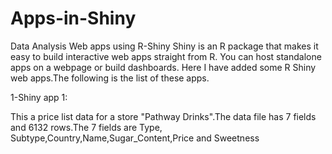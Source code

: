 # Apps-in-Shiny
Data Analysis Web apps using R-Shiny
Shiny is an R package that makes it easy to build interactive web apps straight from R. You can host standalone apps on a webpage  or build dashboards. 
Here I have added some R Shiny web apps.The following is the list of these apps.

1-Shiny app 1: 

This a price list data for a store "Pathway Drinks".The data file has 7 fields and
6132 rows.The 7 fields are Type, Subtype,Country,Name,Sugar_Content,Price and Sweetness
